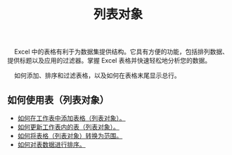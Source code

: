 ﻿---
title: 列表对象
second_title: Aspose.Cells Cloud Documen
type: docs
url: /zh/list-objects/
aliases: [/working-with-list-objects/,/working-with-list-object-or-table/]
keywords: Add, delete, update, and get a list object(table) into an Excel worksheet
description: Aspose.Cells Cloud REST API 支持在 Excel 工作表中添加、删除、更新和获取列表对象（表）。 SDK支持多种开发语言。它们包括 Android、C#、Go、Java、NodeJS、Perl、PHP、Python、Ruby 和 swift
weight: 100
---
 &nbsp;&nbsp;&nbsp;&nbsp;Excel 中的表格有利于为数据集提供结构。它具有方便的功能，包括排列数据、提供标题以及应用的过滤器。掌握 Excel 表格并快速轻松地分析您的数据。

&nbsp;&nbsp;&nbsp;&nbsp;如何添加、排序和过滤表格，以及如何在表格末尾显示总行。

## 如何使用表（列表对象）
  
- [如何在工作表中添加表格（列表对象）。](/cells/zh/add-a-list-object-or-table-inside-the-worksheet/)
- [如何更新工作表内的表（列表对象）。](/cells/zh/update-a-list-object-or-table-inside-the-worksheet/)
- [如何将表格（列表对象）转换为范围。](/cells/zh/convert-list-object-or-table-to-range/)
- [如何对表数据进行排序。](/cells/zh/sort-table-data/)
